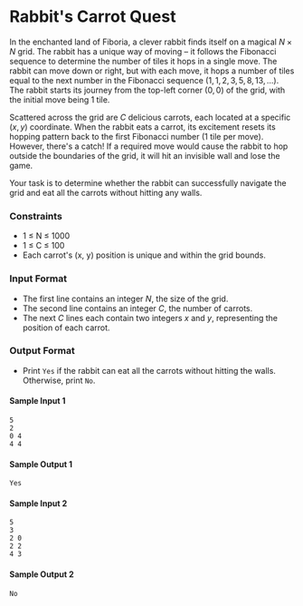# Rabbit's Carrot Quest

In the enchanted land of Fiboria, a clever rabbit finds itself on a magical $N \times N$ grid. The rabbit has a unique way of moving – it follows the Fibonacci sequence to determine the number of tiles it hops in a single move. The rabbit can move down or right, but with each move, it hops a number of tiles equal to the next number in the Fibonacci sequence $(1, 1, 2, 3, 5, 8, 13, ...)$. The rabbit starts its journey from the top-left corner $(0, 0)$ of the grid, with the initial move being 1 tile.

Scattered across the grid are $C$ delicious carrots, each located at a specific $(x, y)$ coordinate. When the rabbit eats a carrot, its excitement resets its hopping pattern back to the first Fibonacci number (1 tile per move). However, there's a catch! If a required move would cause the rabbit to hop outside the boundaries of the grid, it will hit an invisible wall and lose the game.

Your task is to determine whether the rabbit can successfully navigate the grid and eat all the carrots without hitting any walls.

### Constraints

- 1 ≤ N ≤ 1000
- 1 ≤ C ≤ 100
- Each carrot's (x, y) position is unique and within the grid bounds.

### Input Format

- The first line contains an integer $N$, the size of the grid.
- The second line contains an integer $C$, the number of carrots.
- The next $C$ lines each contain two integers $x$ and $y$, representing the position of each carrot.

### Output Format

- Print `Yes` if the rabbit can eat all the carrots without hitting the walls. Otherwise, print `No`.

#### Sample Input 1

```
5
2
0 4
4 4
```

#### Sample Output 1

```
Yes
```

#### Sample Input 2

```
5
3
2 0
2 2
4 3
```

#### Sample Output 2

```
No
```
